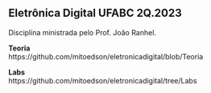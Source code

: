 <h2>Eletrônica Digital UFABC 2Q.2023</h2>

Disciplina ministrada pelo Prof. João Ranhel.

<p>
<b>Teoria</b><br>
https://github.com/mitoedson/eletronicadigital/blob/Teoria
<p>
<b>Labs</b><br>
https://github.com/mitoedson/eletronicadigital/tree/Labs

